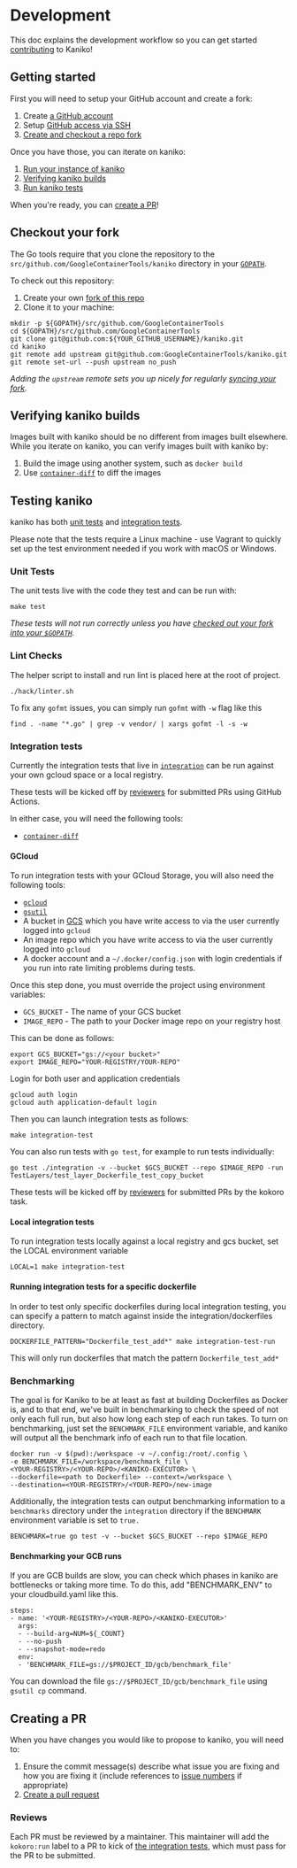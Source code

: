# Development

This doc explains the development workflow so you can get started
[contributing](CONTRIBUTING.md) to Kaniko!

## Getting started

First you will need to setup your GitHub account and create a fork:

1. Create [a GitHub account](https://github.com/join)
1. Setup [GitHub access via
   SSH](https://help.github.com/articles/connecting-to-github-with-ssh/)
1. [Create and checkout a repo fork](#checkout-your-fork)

Once you have those, you can iterate on kaniko:

1. [Run your instance of kaniko](README.md#running-kaniko)
1. [Verifying kaniko builds](#verifying-kaniko-builds)
1. [Run kaniko tests](#testing-kaniko)

When you're ready, you can [create a PR](#creating-a-pr)!

## Checkout your fork

The Go tools require that you clone the repository to the `src/github.com/GoogleContainerTools/kaniko` directory
in your [`GOPATH`](https://go.dev/wiki/SettingGOPATH).

To check out this repository:

1. Create your own [fork of this
  repo](https://help.github.com/articles/fork-a-repo/)
2. Clone it to your machine:

  ```shell
  mkdir -p ${GOPATH}/src/github.com/GoogleContainerTools
  cd ${GOPATH}/src/github.com/GoogleContainerTools
  git clone git@github.com:${YOUR_GITHUB_USERNAME}/kaniko.git
  cd kaniko
  git remote add upstream git@github.com:GoogleContainerTools/kaniko.git
  git remote set-url --push upstream no_push
  ```

_Adding the `upstream` remote sets you up nicely for regularly [syncing your
fork](https://help.github.com/articles/syncing-a-fork/)._

## Verifying kaniko builds

Images built with kaniko should be no different from images built elsewhere.
While you iterate on kaniko, you can verify images built with kaniko by:

1. Build the image using another system, such as `docker build`
2. Use [`container-diff`](https://github.com/GoogleContainerTools/container-diff) to diff the images

## Testing kaniko

kaniko has both [unit tests](#unit-tests) and [integration tests](#integration-tests).

Please note that the tests require a Linux machine - use Vagrant to quickly set
up the test environment needed if you work with macOS or Windows.

### Unit Tests

The unit tests live with the code they test and can be run with:

```shell
make test
```

_These tests will not run correctly unless you have [checked out your fork into your `$GOPATH`](#checkout-your-fork)._

### Lint Checks

The helper script to install and run lint is placed here at the root of project.

```shell
./hack/linter.sh
```

To fix any `gofmt` issues, you can simply run `gofmt` with `-w` flag like this

```shell
find . -name "*.go" | grep -v vendor/ | xargs gofmt -l -s -w
```

### Integration tests

Currently the integration tests that live in [`integration`](./integration) can be run against your own gcloud space or a local registry.

These tests will be kicked off by [reviewers](#reviews) for submitted PRs using GitHub Actions.

In either case, you will need the following tools:

* [`container-diff`](https://github.com/GoogleContainerTools/container-diff#installation)

#### GCloud

To run integration tests with your GCloud Storage, you will also need the following tools:

* [`gcloud`](https://cloud.google.com/sdk/install)
* [`gsutil`](https://cloud.google.com/storage/docs/gsutil_install)
* A bucket in [GCS](https://cloud.google.com/storage/) which you have write access to via
  the user currently logged into `gcloud`
* An image repo which you have write access to via the user currently logged into `gcloud`
* A docker account and a `~/.docker/config.json` with login credentials if you run
  into rate limiting problems during tests.

Once this step done, you must override the project using environment variables:

* `GCS_BUCKET` - The name of your GCS bucket
* `IMAGE_REPO` - The path to your Docker image repo on your registry host

This can be done as follows:

```shell
export GCS_BUCKET="gs://<your bucket>"
export IMAGE_REPO="YOUR-REGISTRY/YOUR-REPO"
```

Login for both user and application credentials
```shell
gcloud auth login
gcloud auth application-default login
```

Then you can launch integration tests as follows:

```shell
make integration-test
```

You can also run tests with `go test`, for example to run tests individually:

```shell
go test ./integration -v --bucket $GCS_BUCKET --repo $IMAGE_REPO -run TestLayers/test_layer_Dockerfile_test_copy_bucket
```

These tests will be kicked off by [reviewers](#reviews) for submitted PRs by the kokoro task.

#### Local integration tests

To run integration tests locally against a local registry and gcs bucket, set the LOCAL environment variable

```shell
LOCAL=1 make integration-test
```

#### Running integration tests for a specific dockerfile

In order to test only specific dockerfiles during local integration testing, you can specify a pattern to match against inside the integration/dockerfiles directory.

```shell
DOCKERFILE_PATTERN="Dockerfile_test_add*" make integration-test-run
```

This will only run dockerfiles that match the pattern `Dockerfile_test_add*`



### Benchmarking

The goal is for Kaniko to be at least as fast at building Dockerfiles as Docker is, and to that end, we've built
in benchmarking to check the speed of not only each full run, but also how long each step of each run takes. To turn
on benchmarking, just set the `BENCHMARK_FILE` environment variable, and kaniko will output all the benchmark info
of each run to that file location.

```shell
docker run -v $(pwd):/workspace -v ~/.config:/root/.config \
-e BENCHMARK_FILE=/workspace/benchmark_file \
<YOUR-REGISTRY>/<YOUR-REPO>/<KANIKO-EXECUTOR> \
--dockerfile=<path to Dockerfile> --context=/workspace \
--destination=<YOUR-REGISTRY>/<YOUR-REPO>/new-image
```
Additionally, the integration tests can output benchmarking information to a `benchmarks` directory under the
`integration` directory if the `BENCHMARK` environment variable is set to `true.`

```shell
BENCHMARK=true go test -v --bucket $GCS_BUCKET --repo $IMAGE_REPO
```

#### Benchmarking your GCB runs
If you are GCB builds are slow, you can check which phases in kaniko are bottlenecks or taking more time.
To do this, add "BENCHMARK_ENV" to your cloudbuild.yaml like this.
```shell script
steps:
- name: '<YOUR-REGISTRY>/<YOUR-REPO>/<KANIKO-EXECUTOR>'
  args:
  - --build-arg=NUM=${_COUNT}
  - --no-push
  - --snapshot-mode=redo
  env:
  - 'BENCHMARK_FILE=gs://$PROJECT_ID/gcb/benchmark_file'
```
You can download the file `gs://$PROJECT_ID/gcb/benchmark_file` using `gsutil cp` command.

## Creating a PR

When you have changes you would like to propose to kaniko, you will need to:

1. Ensure the commit message(s) describe what issue you are fixing and how you are fixing it
   (include references to [issue numbers](https://help.github.com/articles/closing-issues-using-keywords/)
   if appropriate)
1. [Create a pull request](https://help.github.com/articles/creating-a-pull-request-from-a-fork/)

### Reviews

Each PR must be reviewed by a maintainer. This maintainer will add the `kokoro:run` label
to a PR to kick of [the integration tests](#integration-tests), which must pass for the PR
to be submitted.
